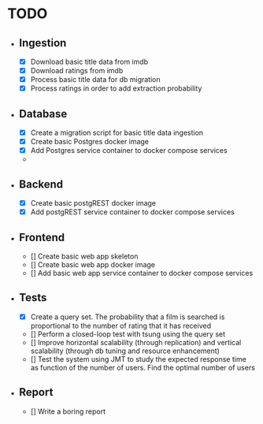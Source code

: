 # TODO

- ## Ingestion
    - [x] Download basic title data from imdb
    - [x] Download ratings from imdb
    - [x] Process basic title data for db migration
    - [x] Process ratings in order to add extraction probability
    
- ## Database
    - [x] Create a migration script for basic title data ingestion
    - [x] Create basic Postgres docker image 
    - [x] Add Postgres service container to docker compose services
    - 
- ## Backend
    - [x] Create basic postgREST docker image
    - [x] Add postgREST service container to docker compose services

- ## Frontend
    - [] Create basic web app skeleton
    - [] Create basic web app docker image
    - [] Add basic web app service container to docker compose services

- ## Tests
    - [x] Create a query set. The probability that a film is searched is proportional to the number of rating that it has received
    - [] Perform a closed-loop test with tsung using the query set
    - [] Improve horizontal scalability (through replication) and vertical scalability (through db tuning and resource enhancement)
    - [] Test the system using JMT to study the expected response time as function of the number of users. Find the optimal number of users

- ## Report
    - [] Write a boring report